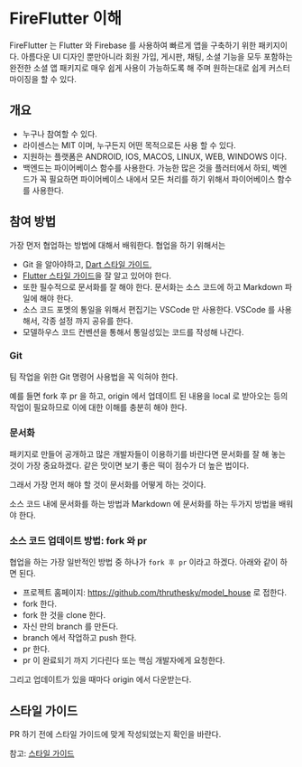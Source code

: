 # FireFlutter 이해

FireFlutter 는 Flutter 와 Firebase 를 사용하여 빠르게 앱을 구축하기 위한 패키지이다. 아름다운 UI 디자인 뿐만아니라 회원 가입, 게시판, 채팅, 소셜 기능을 모두 포함하는 완전한 소셜 앱 패키지로 매우 쉽게 사용이 가능하도록 해 주며 원하는대로 쉽게 커스터마이징을 할 수 있다.


## 개요

- 누구나 참여할 수 있다.
- 라이센스는 MIT 이며, 누구든지 어떤 목적으로든 사용 할 수 있다.
- 지원하는 플랫폼은 ANDROID, IOS, MACOS, LINUX, WEB, WINDOWS 이다.
- 백엔드는 파이어베이스 함수를 사용한다. 가능한 많은 것을 플러터에서 하되, 벡엔드가 꼭 필요하면 파이어베이스 내에서 모든 처리를 하기 위해서 파이어베이스 함수를 사용한다.


## 참여 방법

가장 먼저 협업하는 방법에 대해서 배워한다. 협업을 하기 위해서는

- Git 을 알아야하고, [Dart 스타일 가이드](https://dart-ko.dev/guides/language/effective-dart),
- [Flutter 스타일 가이드](https://github.com/flutter/flutter/blob/master/docs/contributing/Style-guide-for-Flutter-repo.md)을 잘 알고 있어야 한다.
- 또한 필수적으로 문서화를 잘 해야 한다. 문서화는 소스 코드에 하고 Markdown 파일에 해야 한다.
- 소스 코드 포멧의 통일을 위해서 편집기는 VSCode 만 사용한다. VSCode 를 사용해서, 각종 설정 까지 공유를 한다. 
- 모델하우스 코드 컨벤션을 통해서 통일성있는 코드를 작성해 나간다.

### Git

팀 작업을 위한 Git 명령어 사용법을 꼭 익혀야 한다.

예를 들면 fork 후 pr 을 하고, origin 에서 업데이트 된 내용을 local 로 받아오는 등의 작업이 필요하므로 이에 대한 이해를 충분히 해야 한다.


### 문서화

패키지로 만들어 공개하고 많은 개발자들이 이용하기를 바란다면 문서화를 잘 해 놓는 것이 가장 중요하겠다. 같은 맛이면 보기 좋은 떡이 점수가 더 높은 법이다.

그래서 가장 먼저 해야 할 것이 문서화를 어떻게 하는 것이다.

소스 코드 내에 문서화를 하는 방법과 Markdown 에 문서화를 하는 두가지 방법을 배워야 한다.


### 소스 코드 업데이트 방법: fork 와 pr

협업을 하는 가장 일반적인 방법 중 하나가 `fork 후 pr` 이라고 하겠다. 아래와 같이 하면 된다.

- 프로젝트 홈페이지: https://github.com/thruthesky/model_house 로 접한다.
- fork 한다.
- fork 한 것을 clone 한다.
- 자신 만의 branch 를 만든다.
- branch 에서 작업하고 push 한다.
- pr 한다.
- pr 이 완료되기 까지 기다린다 또는 핵심 개발자에게 요청한다.

그리고 업데이트가 있을 때마다 origin 에서 다운받는다.





## 스타일 가이드

PR 하기 전에 스타일 가이드에 맞게 작성되었는지 확인을 바란다.

참고: [스타일 가이드](./style_guide.md)

